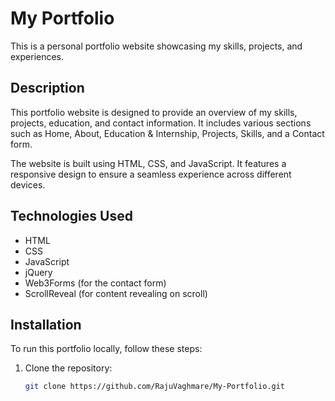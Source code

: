 # My Portfolio

This is a personal portfolio website showcasing my skills, projects, and experiences.


## Description

This portfolio website is designed to provide an overview of my skills, projects, education, and contact information. It includes various sections such as Home, About, Education & Internship, Projects, Skills, and a Contact form.

The website is built using HTML, CSS, and JavaScript. It features a responsive design to ensure a seamless experience across different devices.

## Technologies Used

- HTML
- CSS
- JavaScript
- jQuery
- Web3Forms (for the contact form)
- ScrollReveal (for content revealing on scroll)

## Installation

To run this portfolio locally, follow these steps:

1. Clone the repository:

   ```bash
   git clone https://github.com/RajuVaghmare/My-Portfolio.git
